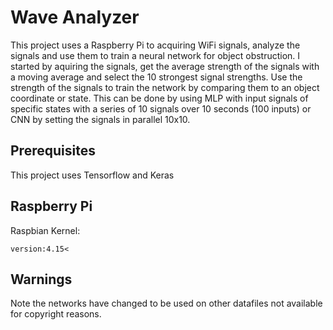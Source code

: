 # Wave Analyzer

This project uses a Raspberry Pi to acquiring WiFi signals, analyze the signals and use them to train a neural network for object obstruction.
I started by aquiring the signals, get the average strength of the signals with a moving average and select the 10 strongest signal strengths. Use the strength of the signals to train the network by comparing them to an object coordinate or state. This can be done by using MLP with input signals of specific states with a series of 10 signals over 10 seconds (100 inputs) or CNN by setting the signals in parallel 10x10. 
 
## Prerequisites

This project uses Tensorflow and Keras

## Raspberry Pi
Raspbian Kernel:
```
version:4.15<
```

## Warnings
Note the networks have changed to be used on other datafiles not available for copyright reasons.

